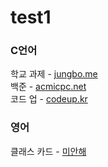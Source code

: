# test1
<html>
    <head>
        <meta charset="utf-8">
        <title>GBSW</title>
    </head>
    <body>
        <h3>C언어</h3>
        학교 과제 - 
            <a target="_blank" href="http://jungbo.me/" title="프로그래밍" >jungbo.me</a><br>
        백준 - 
            <a target="_blank" href="https://www.acmicpc.net/" title="백준" >acmicpc.net</a><br>
        코드 업 - 
            <a target="_blank" href="https://codeup.kr/" title="코드 업" >codeup.kr</a><br>
        <h3>영어</h3>
        클래스 카드 - 
            <a target="_blank" href="https://www.classcard.net/ClassMain/648759" title="클래스 카드" >미안해</a><br>
    </body>
</html>
